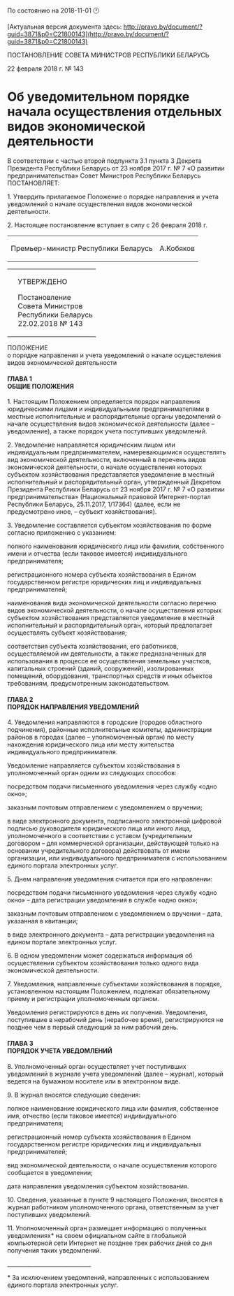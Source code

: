 По состоянию на 2018-11-01 &#x1F550;

[Актуальная версия документа здесь: http://pravo.by/document/?guid=3871&p0=C21800143](http://pravo.by/document/?guid=3871&p0=C21800143)

<p>ПОСТАНОВЛЕНИЕ СОВЕТА МИНИСТРОВ РЕСПУБЛИКИ БЕЛАРУСЬ</p>
<p>22 февраля 2018 г. № 143</p>
<h1>Об уведомительном порядке начала осуществления отдельных видов экономической деятельности</h1>
<p>В соответствии с частью второй подпункта 3.1 пункта 3 Декрета Президента Республики Беларусь от 23 ноября 2017 г. № 7 «О развитии предпринимательства» Совет Министров Республики Беларусь ПОСТАНОВЛЯЕТ:</p>
<p>1. Утвердить прилагаемое Положение о порядке направления и учета уведомлений о начале осуществления видов экономической деятельности.</p>
<p>2. Настоящее постановление вступает в силу с 26 февраля 2018 г.</p>
<p></p>
<table><tr>
<td><p>Премьер-министр Республики Беларусь</p></td>
<td><p>А.Кобяков</p></td>
</tr></table>
<p></p>
<table><tr>
<td><p></p></td>
<td>
<p>УТВЕРЖДЕНО</p>
<p>Постановление <br>Совета Министров<br>Республики Беларусь<br>22.02.2018 № 143</p>
</td>
</tr></table>
<p>ПОЛОЖЕНИЕ<br>о порядке направления и учета уведомлений о начале осуществления видов экономической деятельности</p>
<h4>ГЛАВА 1<br>ОБЩИЕ ПОЛОЖЕНИЯ</h4>
<p>1. Настоящим Положением определяется порядок направления юридическими лицами и индивидуальными предпринимателями в местные исполнительные и распорядительные органы уведомлений о начале осуществления видов экономической деятельности (далее – уведомление), а также порядок учета поступивших уведомлений.</p>
<p>2. Уведомление направляется юридическим лицом или индивидуальным предпринимателем, намеревающимися осуществлять вид экономической деятельности, включенный в перечень видов экономической деятельности, о начале осуществления которых субъектом хозяйствования представляется уведомление в местный исполнительный и распорядительный орган, утвержденный Декретом Президента Республики Беларусь от 23 ноября 2017 г. № 7 «О развитии предпринимательства» (Национальный правовой Интернет-портал Республики Беларусь, 25.11.2017, 1/17364) (далее, если не предусмотрено иное, – субъект хозяйствования).</p>
<p>3. Уведомление составляется субъектом хозяйствования по форме согласно приложению с указанием:</p>
<p>полного наименования юридического лица или фамилии, собственного имени и отчества (если таковое имеется) индивидуального предпринимателя;</p>
<p>регистрационного номера субъекта хозяйствования в Едином государственном регистре юридических лиц и индивидуальных предпринимателей;</p>
<p>наименования вида экономической деятельности согласно перечню видов экономической деятельности, о начале осуществления которых субъектом хозяйствования представляется уведомление в местный исполнительный и распорядительный орган, который предполагает осуществлять субъект хозяйствования;</p>
<p>соответствия субъекта хозяйствования, его работников, осуществляемой им деятельности, а также предназначенных для использования в процессе ее осуществления земельных участков, капитальных строений (зданий, сооружений), изолированных помещений, оборудования, транспортных средств и иных объектов требованиям, предусмотренным законодательством.</p>
<h4>ГЛАВА 2<br>ПОРЯДОК НАПРАВЛЕНИЯ УВЕДОМЛЕНИЙ</h4>
<p>4. Уведомления направляются в городские (городов областного подчинения), районные исполнительные комитеты, администрации районов в городах (далее – уполномоченный орган) по месту нахождения юридического лица или месту жительства индивидуального предпринимателя.</p>
<p>Уведомление направляется субъектом хозяйствования в уполномоченный орган одним из следующих способов:</p>
<p>посредством подачи письменного уведомления через службу «одно окно»;</p>
<p>заказным почтовым отправлением с уведомлением о вручении;</p>
<p>в виде электронного документа, подписанного электронной цифровой подписью руководителя юридического лица или иного лица, уполномоченного в соответствии с уставом (учредительным договором – для коммерческой организации, действующей только на основании учредительного договора) действовать от имени организации, или индивидуального предпринимателя с использованием единого портала электронных услуг.</p>
<p>5. Днем направления уведомления считается при его направлении:</p>
<p>посредством подачи письменного уведомления через службу «одно окно» – дата регистрации уведомления в службе «одно окно»;</p>
<p>заказным почтовым отправлением с уведомлением о вручении – дата, указанная в квитанции;</p>
<p>в виде электронного документа – дата регистрации уведомления на едином портале электронных услуг.</p>
<p>6. В одном уведомлении может содержаться информация об осуществлении субъектом хозяйствования только одного вида экономической деятельности.</p>
<p>7. Уведомления, направленные субъектами хозяйствования в порядке, установленном настоящим Положением, подлежат обязательному приему и регистрации уполномоченным органом.</p>
<p>Уведомления регистрируются в день их получения. Уведомления, поступившие в нерабочий день (нерабочее время), регистрируются не позднее чем в первый следующий за ним рабочий день.</p>
<h4>ГЛАВА 3<br>ПОРЯДОК УЧЕТА УВЕДОМЛЕНИЙ</h4>
<p>8. Уполномоченный орган осуществляет учет поступивших уведомлений в журнале учета уведомлений (далее – журнал), который ведется на бумажном носителе или в электронном виде.</p>
<p>9. В журнал вносятся следующие сведения:</p>
<p>полное наименование юридического лица или фамилия, собственное имя, отчество (если таковое имеется) индивидуального предпринимателя;</p>
<p>регистрационный номер субъекта хозяйствования в Едином государственном регистре юридических лиц и индивидуальных предпринимателей;</p>
<p>вид экономической деятельности, о начале осуществления которого сообщается в уведомлении;</p>
<p>дата направления уведомления субъектом хозяйствования.</p>
<p>10. Сведения, указанные в пункте 9 настоящего Положения, вносятся в журнал работником уполномоченного органа, ответственным за учет поступивших уведомлений.</p>
<p>11. Уполномоченный орган размещает информацию о полученных уведомлениях* на своем официальном сайте в глобальной компьютерной сети Интернет не позднее трех рабочих дней со дня получения таких уведомлений.</p>
<p></p>
<p>______________________________</p>
<p>* За исключением уведомлений, направленных с использованием единого портала электронных услуг.</p>
